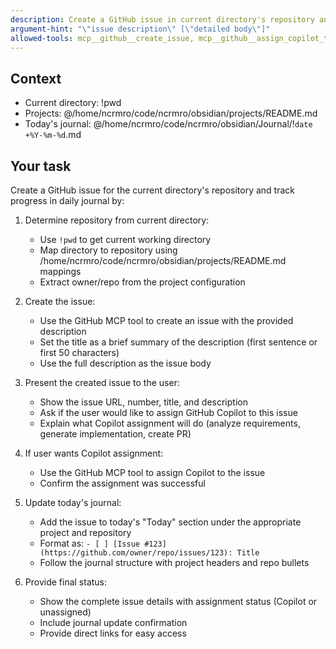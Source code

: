 ```yaml
---
description: Create a GitHub issue in current directory's repository and track in daily journal
argument-hint: "\"issue description\" [\"detailed body\"]"
allowed-tools: mcp__github__create_issue, mcp__github__assign_copilot_to_issue, Edit
---
```


## Context

- Current directory: !pwd
- Projects: @/home/ncrmro/code/ncrmro/obsidian/projects/README.md
- Today's journal: @/home/ncrmro/code/ncrmro/obsidian/Journal/!`date +%Y-%m-%d`.md

## Your task

Create a GitHub issue for the current directory's repository and track progress in daily journal by:

1. Determine repository from current directory:
   - Use `!pwd` to get current working directory
   - Map directory to repository using /home/ncrmro/code/ncrmro/obsidian/projects/README.md mappings
   - Extract owner/repo from the project configuration

2. Create the issue:
   - Use the GitHub MCP tool to create an issue with the provided description
   - Set the title as a brief summary of the description (first sentence or first 50 characters)
   - Use the full description as the issue body

3. Present the created issue to the user:
   - Show the issue URL, number, title, and description
   - Ask if the user would like to assign GitHub Copilot to this issue
   - Explain what Copilot assignment will do (analyze requirements, generate implementation, create PR)

4. If user wants Copilot assignment:
   - Use the GitHub MCP tool to assign Copilot to the issue
   - Confirm the assignment was successful

5. Update today's journal:
   - Add the issue to today's "Today" section under the appropriate project and repository
   - Format as: `- [ ] [Issue #123](https://github.com/owner/repo/issues/123): Title`
   - Follow the journal structure with project headers and repo bullets

6. Provide final status:
   - Show the complete issue details with assignment status (Copilot or unassigned)
   - Include journal update confirmation
   - Provide direct links for easy access